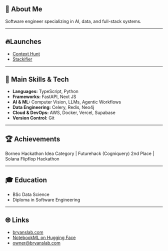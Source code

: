 ## 👋 About Me

Software engineer specializing in AI, data, and full-stack systems. 

---


## 🔥Launches
- [Context Hunt](https://chromewebstore.google.com/detail/ghpfbkbjmkahphbldapidilapjdbmblj?utm_source=item-share-cb)
- [Stackifier](https://www.stackifier.com/)
  
---

## 🚀 Main Skills & Tech

- **Languages:** TypeScript, Python  
- **Frameworks:** FastAPI, Next JS  
- **AI & ML:** Computer Vision, LLMs, Agentic Workflows  
- **Data Engineering:** Celery, Redis, Neo4j
- **Cloud & DevOps:** AWS, Docker, Vercel, Supabase  
- **Version Control:** Git

---

## 🏆 Achievements
Borneo Hackathon Idea Category | Futurehack (Cogniquery) 2nd Place | Solana Flipflop Hackathon  

---

## 🎓 Education

- BSc Data Science
- Diploma in Software Engineering

---

## 🌐 Links

- [bryanslab.com](https://bryanslab.com)  
- [NotebookML on Hugging Face](https://huggingface.co/NotebookML)  
- [owner@bryanslab.com](mailto:owner@bryanslab.com)
